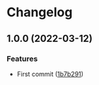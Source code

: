 # Changelog

## 1.0.0 (2022-03-12)


### Features

* First commit ([1b7b291](https://github.com/bjerkio/create-bjerk-typescript/commit/1b7b291710fa348290b16c1c1e98c1f5f635d7bd))
